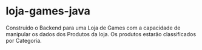 # loja-games-java
Construido o Backend para uma Loja de Games com a capacidade de manipular os dados dos Produtos da loja. Os produtos estarão classificados por Categoria.
